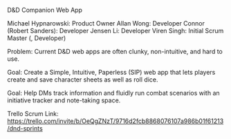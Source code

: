 D&D Companion Web App


Michael Hypnarowski: Product Owner
Allan Wong: Developer
Connor (Robert Sanders): Developer
Jensen Li: Developer
Viren Singh: Initial Scrum Master (, Developer)



Problem: Current D&D web apps are often clunky, non-intuitive, and hard to use.

Goal: Create a Simple, Intuitive, Paperless (SIP) web app that lets players create and save character sheets as well as roll dice.

Goal: Help DMs track information and fluidly run combat scenarios with an initiative tracker and note-taking space.


Trello Scrum Link: https://trello.com/invite/b/OeQgZNzT/9716d2fcb8868076107a986b01f61213/dnd-sprints
